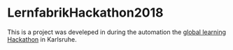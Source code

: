 # LernfabrikHackathon2018

This is a project was develeped in during the automation the [global learning Hackathon](http://globallearningfactory.com/news/hackathon/) in Karlsruhe. 


